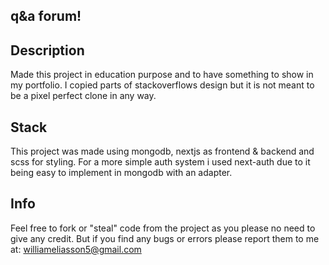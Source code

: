 

## q&a forum!

## Description
Made this project in education purpose and to have something to show in my portfolio.
I copied parts of stackoverflows design but it is not meant to be a pixel perfect clone in any way.

## Stack
This project was made using mongodb, nextjs as frontend & backend and scss for styling.
For a more simple auth system i used next-auth due to it being easy to implement in mongodb with an adapter.

## Info
Feel free to fork or "steal" code from the project as you please no need to give any credit.
But if you find any bugs or errors please report them to me at: williameliasson5@gmail.com

